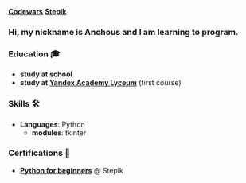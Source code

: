 [**Codewars**](https://www.codewars.com/users/Anchous)
[**Stepik**](https://stepik.org/users/151808975)

### Hi, my nickname is Anchous and I am learning to program.


### Education 🎓
- **study at school**
- **study at [Yandex Academy Lyceum](https://academy.yandex.ru/lyceum/)** (first course)

### Skills 🛠️
- **Languages**: Python
  - **modules**: tkinter


### Certifications 📜
- **[Python for beginners](https://stepik.org/certificate/64c10018eb28b25b9d3967d0aaa8ebb781040ddb.pdf)** @ Stepik
